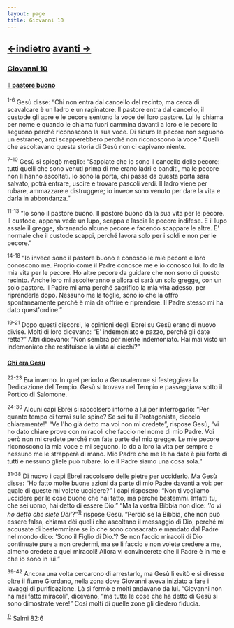 ```yaml
---
layout: page
title: Giovanni 10
---
```

[<-indietro](gv09.html) [avanti ->](gv11.html)
--------------------------------
### <a href="" id="giovanni_10">Giovanni 10</a>

#### <a href="" id="il_pastore_buono">Il pastore buono</a>

<sup>1-6</sup> Gesù disse: “Chi non entra dal cancello del recinto, ma cerca di scavalcare è un ladro e un rapinatore. Il pastore entra dal cancello, il custode gli apre e le pecore sentono la voce del loro pastore. Lui le chiama per nome e quando le chiama fuori cammina davanti a loro e le pecore lo seguono perché riconoscono la sua voce. Di sicuro le pecore non seguono un estraneo, anzi scapperebbero perché non riconoscono la voce.” Quelli che ascoltavano questa storia di Gesù non ci capivano niente.

<sup>7-10</sup> Gesù si spiegò meglio: “Sappiate che io sono il cancello delle pecore: tutti quelli che sono venuti prima di me erano ladri e banditi, ma le pecore non li hanno ascoltati. Io sono la porta, chi passa da questa porta sarà salvato, potrà entrare, uscire e trovare pascoli verdi. Il ladro viene per rubare, ammazzare e distruggere; io invece sono venuto per dare la vita e darla in abbondanza.”

<sup>11-13</sup> “Io sono il pastore buono. Il pastore buono dà la sua vita per le pecore. Il custode, appena vede un lupo, scappa e lascia le pecore indifese. E il lupo assale il gregge, sbranando alcune pecore e facendo scappare le altre. E' normale che il custode scappi, perché lavora solo per i soldi e non per le pecore.”

<sup>14-18</sup> “Io invece sono il pastore buono e conosco le mie pecore e loro conoscono me. Proprio come il Padre conosce me e io conosco lui. Io do la mia vita per le pecore. Ho altre pecore da guidare che non sono di questo recinto. Anche loro mi ascolteranno e allora ci sarà un solo gregge, con un solo pastore. Il Padre mi ama perché sacrifico la mia vita adesso, per riprenderla dopo. Nessuno me la toglie, sono io che la offro spontaneamente perché è mia da offrire e riprendere. Il Padre stesso mi ha dato quest'ordine.”

<sup>19-21</sup> Dopo questi discorsi, le opinioni degli Ebrei su Gesù erano di nuovo divise. Molti di loro dicevano: “E' indemoniato e pazzo, perché gli date retta?” Altri dicevano: “Non sembra per niente indemoniato. Hai mai visto un indemoniato che restituisce la vista ai ciechi?”

#### <a href="" id="chi_era_gesu">Chi era Gesù</a>

<sup>22-23</sup> Era inverno. In quel periodo a Gerusalemme si festeggiava la Dedicazione del Tempio. Gesù si trovava nel Tempio e passeggiava sotto il Portico di Salomone.

<sup>24-30</sup> Alcuni capi Ebrei si raccolsero intorno a lui per interrogarlo: “Per quanto tempo ci terrai sulle spine? Se sei tu il Protagonista, diccelo chiaramente!” “Ve l'ho già detto ma voi non mi credete”, rispose Gesù, “vi ho dato chiare prove con miracoli che faccio nel nome di mio Padre. Voi però non mi credete perché non fate parte del mio gregge. Le mie pecore riconoscono la mia voce e mi seguono. Io do a loro la vita per sempre e nessuno me le strapperà di mano. Mio Padre che me le ha date è più forte di tutti e nessuno gliele può rubare. Io e il Padre siamo una cosa sola.”

<sup>31-38</sup> Di nuovo i capi Ebrei raccolsero delle pietre per ucciderlo. Ma Gesù disse: “Ho fatto molte buone azioni da parte di mio Padre davanti a voi: per quale di queste mi volete uccidere?” I capi risposero: “Non ti vogliamo uccidere per le cose buone che hai fatto, ma perché bestemmi. Infatti tu, che sei uomo, hai detto di essere Dio.” “Ma la vostra Bibbia non dice: *'Io vi ho detto che siete Dèi'*?”<sup><a href="#fn__1" id="fnt__1" class="fn_top">1)</a></sup> rispose Gesù. “Perciò se la Bibbia, che non può essere falsa, chiama dèi quelli che ascoltano il messaggio di Dio, perché mi accusate di bestemmiare se io che sono consacrato e mandato dal Padre nel mondo dico: 'Sono il Figlio di Dio.'? Se non faccio miracoli di Dio continuate pure a non credermi, ma se li faccio e non volete credere a me, almeno credete a quei miracoli! Allora vi convincerete che il Padre è in me e che io sono in lui.”

<sup>39-42</sup> Ancora una volta cercarono di arrestarlo, ma Gesù li evitò e si diresse oltre il fiume Giordano, nella zona dove Giovanni aveva iniziato a fare i lavaggi di purificazione. Là si fermò e molti andavano da lui. “Giovanni non ha mai fatto miracoli”, dicevano, “ma tutte le cose che ha detto di Gesù si sono dimostrate vere!” Così molti di quelle zone gli diedero fiducia.

<sup><a href="#fnt__1" id="fn__1" class="fn_bot">1)</a></sup>
Salmi 82:6


